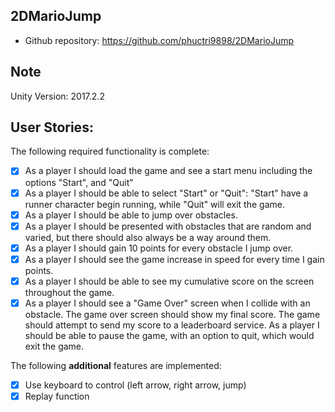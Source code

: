 ## 2DMarioJump
- Github repository: https://github.com/phuctri9898/2DMarioJump

## Note
Unity Version: 2017.2.2

## User Stories:
The following required functionality is complete:
* [x] As a player I should load the game and see a start menu including the options "Start", and "Quit"
* [x] As a player I should be able to select "Start" or "Quit": "Start" have a runner character begin running, while "Quit" will exit the game.
* [x] As a player I should be able to jump over obstacles.
* [x] As a player I should be presented with obstacles that are random and varied, but there should also always be a way around them.
* [x] As a player I should gain 10 points for every obstacle I jump over.
* [x] As a player I should see the game increase in speed for every time I gain points.
* [x] As a player I should be able to see my cumulative score on the screen throughout the game.
* [x] As a player I should see a "Game Over" screen when I collide with an obstacle. The game over screen should show my final score. The game should attempt to send my score to a leaderboard service.
As a player I should be able to pause the game, with an option to quit, which would exit the game.

The following **additional** features are implemented:
* [x] Use keyboard to control (left arrow, right arrow, jump)
* [x] Replay function